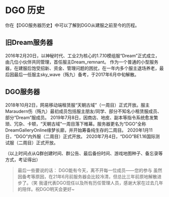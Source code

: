 <!-- docs/basic/information/DGOHistory.md -->

# DGO 历史

你在【DGO服务器历史】中可以了解到DGO从建服之前至今的历程。

## 旧Dream服务器
2016年2月20日，以神秘时代、工业2为核心的1.7.10模组服“Dream”正式成立，由几位小伙伴共同管理，首任服主Dream_remnant。
作为一个普通的小型服务器，在建服后饱受招新、资金、管理问题的困扰，在一年内多个服主退场养老，最后因最后一任服主sky_wave（殇九）备考，于2017年6月中旬解散。

## DGO服务器
2018年10月2日，网易移动端租赁服“天朝古域”（一周目）正式开放。服主Maraudern伤（殇九）最初成员包括服主朋友/同学、部分不知名小租赁服成员、部分“Dream”服成员。
2019年7月8日，因商店、地皮、副本等指令系统愈发繁琐、冗杂、卡顿，“天朝古域”一周目落下帷幕。服务器更名为“DGO”全称DreamGalleryOnline缘梦长廊，并开始筹备纯生存的二周目。
2020年1月11日，“DGO”内外服（二周目）正式开放。
2020年7月4日，“DGO”BE1.16国际测试服（二周目）正式开放。

（以上时间点从Q群创建时间、群公告、最后备份时间、游戏地图种子、备忘录等方式，考证得出）

> 最后一些要说的话：
DGO能有今天，离不开每一位成员——您的参与
虽然因备考等原因，在21年6月前服务器会比较冷清，但总比三年前原地解散进步了。（笑
我谨代表DGO现任以及所有历任管理人员，感谢大家在过去几年的陪伴。祝DGO明天会更好~